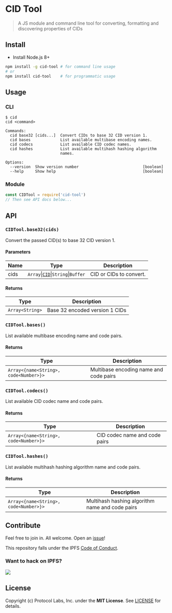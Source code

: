 # CID Tool

> A JS module and command line tool for converting, formatting and discovering properties of CIDs

## Install

* Install Node.js 8+

```sh
npm install -g cid-tool # for command line usage
# or
npm install cid-tool    # for programmatic usage
```

## Usage

### CLI

```console
$ cid
cid <command>

Commands:
  cid base32 [cids...]  Convert CIDs to base 32 CID version 1.
  cid bases             List available multibase encoding names.
  cid codecs            List available CID codec names.
  cid hashes            List available multihash hashing algorithm
                        names.

Options:
  --version  Show version number                            [boolean]
  --help     Show help                                      [boolean]
```

### Module

```js
const CIDTool = require('cid-tool')
// Then see API docs below...
```

## API

### `CIDTool.base32(cids)`

Convert the passed CID(s) to base 32 CID version 1.

#### Parameters

| Name | Type | Description |
|------|------|-------------|
| cids | `Array`\|[`CID`](https://github.com/ipld/js-cid/)\|`String`\|`Buffer` | CID or CIDs to convert. |

#### Returns

| Type | Description |
|------|-------------|
| `Array<String>` | Base 32 encoded version 1 CIDs |

### `CIDTool.bases()`

List available multibase encoding name and code pairs.

#### Returns

| Type | Description |
|------|-------------|
| `Array<{name<String>, code<Number>}>` | Multibase encoding name and code pairs |

### `CIDTool.codecs()`

List available CID codec name and code pairs.

#### Returns

| Type | Description |
|------|-------------|
| `Array<{name<String>, code<Number>}>` | CID codec name and code pairs |

### `CIDTool.hashes()`

List available multihash hashing algorithm name and code pairs.

#### Returns

| Type | Description |
|------|-------------|
| `Array<{name<String>, code<Number>}>` | Multihash hashing algorithm name and code pairs |

## Contribute

Feel free to join in. All welcome. Open an [issue](https://github.com/ipfs-shipyard/cid-tool/issues)!

This repository falls under the IPFS [Code of Conduct](https://github.com/ipfs/community/blob/master/code-of-conduct.md).

### Want to hack on IPFS?

[![](https://cdn.rawgit.com/jbenet/contribute-ipfs-gif/master/img/contribute.gif)](https://github.com/ipfs/community/blob/master/contributing.md)

## License

Copyright (c) Protocol Labs, Inc. under the **MIT License**. See [LICENSE](./LICENSE) for details.
